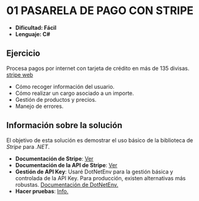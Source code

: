 # 01 PASARELA DE PAGO CON STRIPE
- **Dificultad: Fácil**
- **Lenguaje: C#**

## Ejercicio
Procesa pagos por internet con tarjeta de crédito en más de 135 divisas. [stripe web](https://stripe.com/es)

- Cómo recoger información del usuario.
- Cómo realizar un cargo asociado a un importe.
- Gestión de productos y precios.
- Manejo de errores.

## Información sobre la solución
El objetivo de esta solución es demostrar el uso básico de la biblioteca de *Stripe* para *.NET*.

- **Documentación de Stripe**: [Ver](https://docs.stripe.com/get-started/development-environment?lang=dotnet)
- **Documentación de la API de Stripe**: [Ver](https://docs.stripe.com/api?lang=dotnet)
- **Gestión de API Key**: Usaré DotNetEnv para la gestión básica y controlada de la API Key. Para producción, existen alternativas más robustas. [Documentación de DotNetEnv.](https://www.nuget.org/packages/DotNetEnv/)
- **Hacer pruebas**: [Info.](https://docs.stripe.com/testing)
